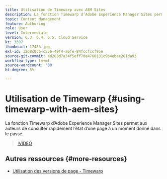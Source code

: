 ```yaml
---
title: Utilisation de Timewarp avec AEM Sites
description: La fonction Timewarp d’Adobe Experience Manager Sites permet aux auteurs de consulter rapidement l’état d’une page à un moment donné dans le passé.
topic: Content Management
feature: Authoring
role: User
level: Intermediate
version: 6.3, 6.4, 6.5, Cloud Service
kt: 3307
thumbnail: 17453.jpg
exl-id: 12d8c0c6-c556-49f4-a6fe-84fccfccf95e
source-git-commit: ad203d7a34f5eff7de4768131c9b4ebae261da93
workflow-type: tm+mt
source-wordcount: '80'
ht-degree: 5%

---
```


# Utilisation de Timewarp {#using-timewarp-with-aem-sites}

La fonction Timewarp d’Adobe Experience Manager Sites permet aux auteurs de consulter rapidement l’état d’une page à un moment donné dans le passé.

>[!VIDEO](https://video.tv.adobe.com/v/17453/?quality=12&learn=on)

## Autres ressources {#more-resources}

* [Utilisation des versions de page - Timewarp](https://experienceleague.adobe.com/docs/experience-manager-cloud-service/sites/authoring/features/page-versions.html)
